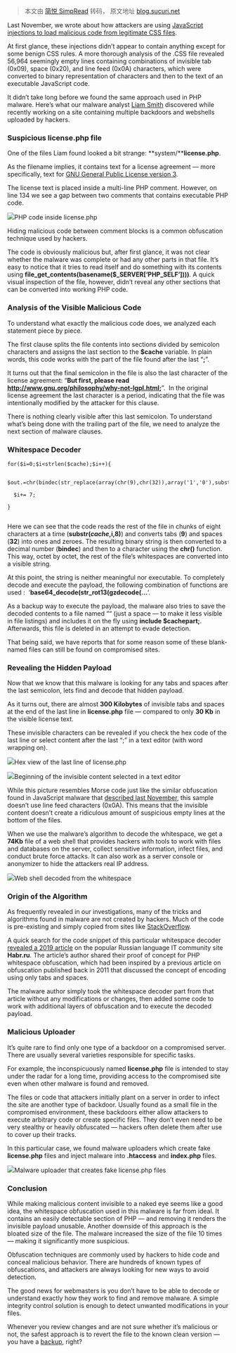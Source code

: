 > 本文由 [简悦 SimpRead](http://ksria.com/simpread/) 转码， 原文地址 [blog.sucuri.net](https://blog.sucuri.net/2021/02/whitespace-steganography-conceals-web-shell-in-php-malware.html)

Last November, we wrote about how attackers are using [JavaScript injections to load malicious code from legitimate CSS files](https://blog.sucuri.net/2020/11/css-js-steganography-in-fake-flash-player-update-malware.html).

At first glance, these injections didn’t appear to contain anything except for some benign CSS rules. A more thorough analysis of the .CSS file revealed 56,964 seemingly empty lines containing combinations of invisible tab (0x09), space (0x20), and line feed (0x0A) characters, which were converted to binary representation of characters and then to the text of an executable JavaScript code.

It didn’t take long before we found the same approach used in PHP malware. Here’s what our malware analyst [Liam Smith](https://twitter.com/liamsmith86) discovered while recently working on a site containing multiple backdoors and webshells uploaded by hackers.

### Suspicious license.php file

One of the files Liam found looked a bit strange: **system/****license.php**.

As the filename implies, it contains text for a license agreement — more specifically, text for [GNU General Public License version 3](https://www.gnu.org/licenses/gpl-3.0.en.html).

The license text is placed inside a multi-line PHP comment. However, on line 134 we see a gap between two comments that contains executable PHP code.

[![](https://blog.sucuri.net/wp-content/uploads/2021/02/whitespace_steganography_license_php.png)](https://blog.sucuri.net/wp-content/uploads/2021/02/whitespace_steganography_license_php.png)PHP code inside license.php

Hiding malicious code between comment blocks is a common obfuscation technique used by hackers.

The code is obviously malicious but, after first glance, it was not clear whether the malware was complete or had any other parts in that file. It’s easy to notice that it tries to read itself and do something with its contents using **file_get_contents(basename($_SERVER[‘PHP_SELF’])))**. A quick visual inspection of the file, however, didn’t reveal any other sections that can be converted into working PHP code.

### Analysis of the Visible Malicious Code

To understand what exactly the malicious code does, we analyzed each statement piece by piece.

The first clause splits the file contents into sections divided by semicolon characters and assigns the last section to the **$cache** variable. In plain words, this code works with the part of the file found after the last “**;**”.

It turns out that the final semicolon in the file is also the last character of the license agreement: “**But first, please read <http://www.gnu.org/philosophy/why-not-lgpl.html>;**”.  In the original license agreement the last character is a period, indicating that the file was intentionally modified by the attacker for this clause.

There is nothing clearly visible after this last semicolon. To understand what’s being done with the trailing part of the file, we need to analyze the next section of malware clauses.

### Whitespace Decoder

```
for($i=0;$i<strlen($cache);$i++){

  $out.=chr(bindec(str_replace(array(chr(9),chr(32)),array('1','0'),substr($cache,$i,8))));

  $i+= 7;

}


```

Here we can see that the code reads the rest of the file in chunks of eight characters at a time (**substr($cache,$i,8)**) and converts tabs (**9**) and spaces (**32**) into ones and zeroes. The resulting binary string is then converted to a decimal number (**bindec**) and then to a character using the **chr()** function. This way, octet by octet, the rest of the file’s whitespaces are converted into a visible string.

At this point, the string is neither meaningful nor executable. To completely decode and execute the payload, the following combination of functions are used :  ‘**base64_decode(str_rot13(gzdecode(…**‘.

As a backup way to execute the payload, the malware also tries to save the decoded contents to a file named ““ (just a space — to make it less visible in file listings) and includes it on the fly using **include $cachepart;**. Afterwards, this file is deleted in an attempt to evade detection.

That being said, we have reports that for some reason some of these blank-named files can still be found on compromised sites.

### Revealing the Hidden Payload

Now that we know that this malware is looking for any tabs and spaces after the last semicolon, lets find and decode that hidden payload.

As it turns out, there are almost **300 Kilobytes** of invisible tabs and spaces at the end of the last line in **license.php** file — compared to only **30 Kb** in the visible license text.

These invisible characters can be revealed if you check the hex code of the last line or select content after the last “;” in a text editor (with word wrapping on).

[![](https://blog.sucuri.net/wp-content/uploads/2021/02/whitespace_steganography_hex.png)](https://blog.sucuri.net/wp-content/uploads/2021/02/whitespace_steganography_hex.png)Hex view of the last line of license.php

[![](https://blog.sucuri.net/wp-content/uploads/2021/02/whitespace_steganography_invisible_content.png)](https://blog.sucuri.net/wp-content/uploads/2021/02/whitespace_steganography_invisible_content.png)Beginning of the invisible content selected in a text editor

While this picture resembles Morse code just like the similar obfuscation found in JavaScript malware that [described last November](https://blog.sucuri.net/2020/11/css-js-steganography-in-fake-flash-player-update-malware.html), this sample doesn’t use line feed characters (0x0A). This means that the invisible content doesn’t create a ridiculous amount of suspicious empty lines at the bottom of the files.

When we use the malware’s algorithm to decode the whitespace, we get a **74Kb** file of a web shell that provides hackers with tools to work with files and databases on the server, collect sensitive information, infect files, and conduct brute force attacks. It can also work as a server console or anonymizer to hide the attackers real IP address.

![](https://blog.sucuri.net/wp-content/uploads/2021/02/whitespace_steganography_web_shell.png)Web shell decoded from the whitespace

### Origin of the Algorithm

As frequently revealed in our investigations, many of the tricks and algorithms found in malware are not created by hackers. Much of the code is pre-existing and simply copied from sites like [StackOverflow](https://stackoverflow.com/).

A quick search for the code snippet of this particular whitespace decoder [revealed a 2019 article](https://m.habr.com/en/post/458710/) on the popular Russian language IT community site **Habr.ru**. The article’s author shared their proof of concept for PHP whitespace obfuscation, which had been inspired by a previous article on obfuscation published back in 2011 that discussed the concept of encoding using only tabs and spaces.

The malware author simply took the whitespace decoder part from that article without any modifications or changes, then added some code to work with additional layers of obfuscation and to execute the decoded payload.

### Malicious Uploader

It’s quite rare to find only one type of a backdoor on a compromised server. There are usually several varieties responsible for specific tasks.

For example, the inconspicuously named **license.php** file is intended to stay under the radar for a long time, providing access to the compromised site even when other malware is found and removed.

The files or code that attackers initially plant on a server in order to infect the site are another type of backdoor. Usually found as a small file in the compromised environment, these backdoors either allow attackers to execute arbitrary code or create specific files. They don’t even need to be very stealthy or heavily obfuscated — hackers often delete them after use to cover up their tracks.

In this particular case, we found malware uploaders which create fake **license.php** files and inject malware into **.htaccess** and **index.php** files.

[![](https://blog.sucuri.net/wp-content/uploads/2021/02/whitespace_steganography_uploader.png)](https://blog.sucuri.net/wp-content/uploads/2021/02/whitespace_steganography_uploader.png)Malware uploader that creates fake license.php files

### Conclusion

While making malicious content invisible to a naked eye seems like a good idea, the whitespace obfuscation used in this malware is far from ideal. It contains an easily detectable section of PHP — and removing it renders the invisible payload unusable. Another downside of this approach is the bloated size of the file. The malware increased the size of the file 10 times — making it significantly more suspicious.

Obfuscation techniques are commonly used by hackers to hide code and conceal malicious behavior. There are hundreds of known types of obfuscations, and attackers are always looking for new ways to avoid detection.

The good news for webmasters is you don’t have to be able to decode or understand exactly how they work to find and remove malware. A simple integrity control solution is enough to detect unwanted modifications in your files.

Whenever you review changes and are not sure whether it’s malicious or not, the safest approach is to revert the file to the known clean version — you have a [backup](https://sucuri.net/website-backups/), right?